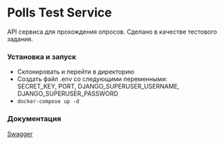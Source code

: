 # Polls Test Service

API сервиса для прохождения опросов. Сделано в качестве тестового задания.

### Установка и запуск

* Склонировать и перейти в директорию
* Создать файл .env со следующими переменными:  
SECRET_KEY, PORT, DJANGO_SUPERUSER_USERNAME, DJANGO_SUPERUSER_PASSWORD
* ```docker-compose up -d```

### Документация

[Swagger](https://app.swaggerhub.com/apis-docs/hauh/PollsTestService/0.1)
